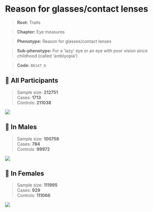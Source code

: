 # Reason for glasses/contact lenses
> **Root:** Traits  

> **Chapter:** Eye measures  

> **Phenotype:** Reason for glasses/contact lenses  

> **Sub-phenotype:** For a 'lazy' eye or an eye with poor vision since childhood (called 'amblyopia')  

> **Code:** `B6147_6`

## 🧪 All Participants  
> Sample size: **212751**  
> Cases: **1713**  
> Controls: **211038**
<img src="/Traits/Figures/ALL/B6147_6.png"/>
<CsvTable src="/Traits/Data/ALL/LG_B6147_6.csv" label="🔍 View full results" />

## 👨 In Males  
> Sample size: **100756**  
> Cases: **784**  
> Controls: **99972**
<img src="/Traits/Figures/Male/B6147_6.png"/>
<CsvTable src="/Traits/Data/Male/LG_B6147_6.csv" label="🔍 View full results" />

## 👩 In Females  
> Sample size: **111995**  
> Cases: **929**  
> Controls: **111066**
<img src="/Traits/Figures/Female/B6147_6.png"/>
<CsvTable src="/Traits/Data/Female/LG_B6147_6.csv" label="🔍 View full results" />
